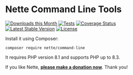 Nette Command Line Tools
========================

[![Downloads this Month](https://img.shields.io/packagist/dm/nette/command-line.svg)](https://packagist.org/packages/nette/command-line)
[![Tests](https://github.com/nette/command-line/workflows/Tests/badge.svg?branch=master)](https://github.com/nette/command-line/actions)
[![Coverage Status](https://coveralls.io/repos/github/nette/command-line/badge.svg?branch=master)](https://coveralls.io/github/nette/command-line?branch=master)
[![Latest Stable Version](https://poser.pugx.org/nette/command-line/v/stable)](https://github.com/nette/command-line/releases)
[![License](https://img.shields.io/badge/license-New%20BSD-blue.svg)](https://github.com/nette/command-line/blob/master/license.md)

Install it using Composer:

```
composer require nette/command-line
```

It requires PHP version 8.1 and supports PHP up to 8.3.

If you like Nette, **[please make a donation now](https://nette.org/donate)**. Thank you!

